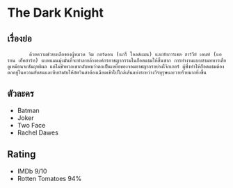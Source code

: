 # The Dark Knight

## เรื่องย่อ
           ด้วยความช่วยเหลือของผู้หมวด จิม กอร์ดอน (แกรี่ โอลด์แมน) และอัยการเขต ฮาร์วีย์ เดนท์ (แอรอน เอ็คฮาร์ท) แบทแมนมุ่งมั่นที่จะทำลายล้างองค์กรอาชญากรรมในก็อตแธมให้สิ้นซาก การทำงานแบบสามทหารเสือดูเหมือนจะสัมฤทธิผล แต่ไม่ช้าพวกเขากลับพบว่าตกเป็นเหยื่อของจอมอาชญากรอย่างโจ๊กเกอร์ ผู้ซึ่งทำให้ก็อตแธมต้องตกอยู่ในความสับสนและบีบบังคับให้อัศวินดำต้องเฉียดเข้าไปใกล้เส้นแบ่งระหว่างวีรบุรุษและวายร้ายมากยิ่งขึ้น

## ตัวละคร
- Batman
- Joker
- Two Face
- Rachel Dawes

## Rating
- IMDb 9/10
- Rotten Tomatoes 94%
